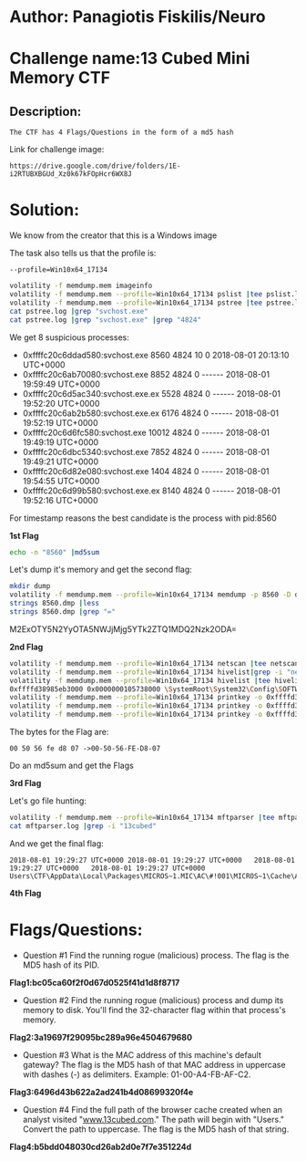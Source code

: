 # Author: Panagiotis Fiskilis/Neuro

# Challenge name:13 Cubed Mini Memory CTF

## Description: ##

```
The CTF has 4 Flags/Questions in the form of a md5 hash
```

Link for challenge image:

```
https://drive.google.com/drive/folders/1E-i2RTUBXBGUd_Xz0k67kFOpHcr6WX8J
```

# Solution:

We know from the creator that this is a Windows image

The task also tells us that the profile is:

```--profile=Win10x64_17134```

```bash
volatility -f memdump.mem imageinfo
volatility -f memdump.mem --profile=Win10x64_17134 pslist |tee pslist.log
volatility -f memdump.mem --profile=Win10x64_17134 pstree |tee pstree.log
cat pstree.log |grep "svchost.exe"
cat pstree.log |grep "svchost.exe" |grep "4824"
```

We get 8 suspicious processes:

- 0xffffc20c6ddad580:svchost.exe                   8560   4824     10      0 2018-08-01 20:13:10 UTC+0000
- 0xffffc20c6ab70080:svchost.exe                   8852   4824      0 ------ 2018-08-01 19:59:49 UTC+0000
- 0xffffc20c6d5ac340:svchost.exe.ex                5528   4824      0 ------ 2018-08-01 19:52:20 UTC+0000
- 0xffffc20c6ab2b580:svchost.exe.ex                6176   4824      0 ------ 2018-08-01 19:52:19 UTC+0000
- 0xffffc20c6d6fc580:svchost.exe                  10012   4824      0 ------ 2018-08-01 19:49:19 UTC+0000
- 0xffffc20c6dbc5340:svchost.exe                   7852   4824      0 ------ 2018-08-01 19:49:21 UTC+0000
- 0xffffc20c6d82e080:svchost.exe                   1404   4824      0 ------ 2018-08-01 19:54:55 UTC+0000
- 0xffffc20c6d99b580:svchost.exe.ex                8140   4824      0 ------ 2018-08-01 19:52:16 UTC+0000

For timestamp reasons the best candidate is the process with pid:8560

**1st Flag**

```bash
echo -n "8560" |md5sum
```

Let's dump it's memory and get the second flag:

```bash
mkdir dump
volatility -f memdump.mem --profile=Win10x64_17134 memdump -p 8560 -D dump
strings 8560.dmp |less
strings 8560.dmp |grep "="
```

M2ExOTY5N2YyOTA5NWJjMjg5YTk2ZTQ1MDQ2Nzk2ODA=

**2nd Flag**

```bash
volatility -f memdump.mem --profile=Win10x64_17134 netscan |tee netscan.log
volatility -f memdump.mem --profile=Win10x64_17134 hivelist|grep -i "network"
volatility -f memdump.mem --profile=Win10x64_17134 hivelist |tee hivelist.log
0xffffd38985eb3000 0x0000000105738000 \SystemRoot\System32\Config\SOFTWARE
volatility -f memdump.mem --profile=Win10x64_17134 printkey -o 0xffffd38985eb3000
volatility -f memdump.mem --profile=Win10x64_17134 printkey -o 0xffffd38985eb3000 -K "Microsoft\Windows NT\CurrentVersion\NetworkList\Signatures\Unmanaged"
volatility -f memdump.mem --profile=Win10x64_17134 printkey -o 0xffffd38985eb3000 -K "Microsoft\Windows NT\CurrentVersion\NetworkList\Signatures\Unmanaged\010103000F0000F0080000000F0000F0E3E937A4D0CD0A314266D2986CB7DED5D8B43B828FEEDCEFFD6DE7141DC1D15D"
```

The bytes for the Flag are:

```
00 50 56 fe d8 07 ->00-50-56-FE-D8-07
```
Do an md5sum and get the Flags

**3rd Flag**

Let's go file hunting:

```bash
volatility -f memdump.mem --profile=Win10x64_17134 mftparser |tee mftparser.log
cat mftparser.log |grep -i "13cubed"
```

And we get the final flag:

```
2018-08-01 19:29:27 UTC+0000 2018-08-01 19:29:27 UTC+0000   2018-08-01 19:29:27 UTC+0000   2018-08-01 19:29:27 UTC+0000   Users\CTF\AppData\Local\Packages\MICROS~1.MIC\AC\#!001\MICROS~1\Cache\AHF2COV9\13cubed[1].htm
```

**4th Flag**

# Flags/Questions:

- Question #1
Find the running rogue (malicious) process. The flag is the MD5 hash of its PID.

<b>Flag1:bc05ca60f2f0d67d0525f41d1d8f8717</b>

- Question #2
Find the running rogue (malicious) process and dump its memory to disk. You'll find the 32-character flag within that process's memory.

<b>Flag2:3a19697f29095bc289a96e4504679680</b>

- Question #3
What is the MAC address of this machine's default gateway? The flag is the MD5 hash of that MAC address in uppercase with dashes (-) as delimiters. Example: 01-00-A4-FB-AF-C2.

<b>Flag3:6496d43b622a2ad241b4d08699320f4e</b>

- Question #4
Find the full path of the browser cache created when an analyst visited "www.13cubed.com." The path will begin with "Users\." Convert the path to uppercase. The flag is the MD5 hash of that string.

<b>Flag4:b5bdd048030cd26ab2d0e7f7e351224d</b>
